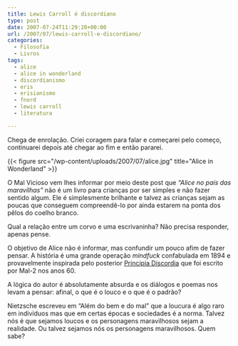 ```yaml
---
title: Lewis Carroll é discordiano
type: post
date: 2007-07-24T11:29:20+00:00
url: /2007/07/lewis-carroll-e-discordiano/
categories:
  - Filosofia
  - Livros
tags:
  - alice
  - alice in wonderland
  - discordianismo
  - eris
  - erisianismo
  - fnord
  - lewis carroll
  - literatura

---
```

Chega de enrolação. Criei coragem para falar e começarei pelo começo, continuarei depois até chegar ao fim e então pararei.

{{< figure src="/wp-content/uploads/2007/07/alice.jpg" title="Alice in Wonderland" >}}

O Mal Vicioso vem lhes informar por meio deste post que _“Alice no país das maravilhas”_ não é um livro para crianças por ser simples e não fazer sentido algum. Ele é simplesmente brilhante e talvez as crianças sejam as poucas que conseguem compreendê-lo por ainda estarem na ponta dos pêlos do coelho branco.

Qual a relação entre um corvo e uma escrivaninha? Não precisa responder, apenas pense.

O objetivo de Alice não é informar, mas confundir um pouco afim de fazer pensar. A história é uma grande operação _mindfuck_ confabulada em 1894 e provavelmente inspirada pelo posterior [Principia Discordia][1] que foi escrito por Mal-2 nos anos 60.

A lógica do autor é absolutamente absurda e os diálogos e poemas nos levam a pensar: afinal, o que é o louco e o que é o padrão?

Nietzsche escreveu em “Além do bem e do mal” que a loucura é algo raro em indivíduos mas que em certas épocas e sociedades é a norma. Talvez nós é que sejamos loucos e os personagens maravilhosos sejam a realidade. Ou talvez sejamos nós os personagens maravilhosos. Quem sabe?

 [1]: http://1001gatos.org/downloads/


